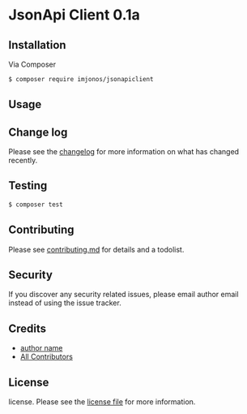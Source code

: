 # JsonApi Client 0.1a

## Installation

Via Composer

``` bash
$ composer require imjonos/jsonapiclient
```

## Usage

## Change log

Please see the [changelog](changelog.md) for more information on what has changed recently.

## Testing

``` bash
$ composer test
```

## Contributing

Please see [contributing.md](contributing.md) for details and a todolist.

## Security

If you discover any security related issues, please email author email instead of using the issue tracker.

## Credits

- [author name][link-author]
- [All Contributors][link-contributors]

## License

license. Please see the [license file](license.md) for more information.

[ico-version]: https://img.shields.io/packagist/v/nos/jsonapiclient.svg?style=flat-square
[ico-downloads]: https://img.shields.io/packagist/dt/nos/jsonapiclient.svg?style=flat-square
[ico-travis]: https://img.shields.io/travis/nos/jsonapiclient/master.svg?style=flat-square
[ico-styleci]: https://styleci.io/repos/12345678/shield

[link-packagist]: https://packagist.org/packages/nos/jsonapiclient
[link-downloads]: https://packagist.org/packages/nos/jsonapiclient
[link-travis]: https://travis-ci.org/nos/jsonapiclient
[link-styleci]: https://styleci.io/repos/12345678
[link-author]: https://github.com/nos
[link-contributors]: ../../contributors
